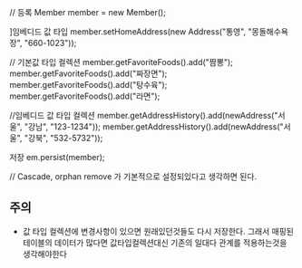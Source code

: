 // 등록
Member member = new Member();

]임베디드 값 타입
member.setHomeAddress(new Address("통영", "몽돌해수욕장", "660-1023"));

// 기본값 타입 컬렉션
member.getFavoriteFoods().add("짬뽕");
member.getFavoriteFoods().add("짜장면");
member.getFavoriteFoods().add("탕수육");
member.getFavoriteFoods().add("라면");

//임베디드 값 타입 컬렉션
member.getAddressHistory().add(newAddress("서울", "강남", "123-1234"));
member.getAddressHistory().add(newAddress("서울", "강북", "532-5732"));

저장
em.persist(member);

// Cascade, orphan remove 가 기본적으로 설정되있다고 생각하면 된다.


## 주의
* 값 타입 컬렉션에 변경사항이 있으면 원래있던것들도 다시 저장한다. 그래서 매핑된 테이블의 데이터가 많다면 값타입컬렉션대신 기존의 일대다 관계를 적용하는것을 생각해야한다